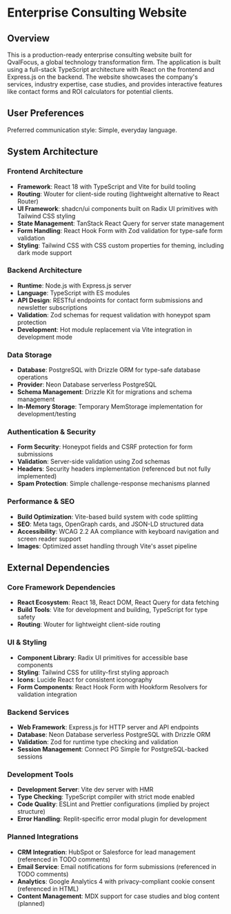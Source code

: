 # Enterprise Consulting Website

## Overview

This is a production-ready enterprise consulting website built for QvalFocus, a global technology transformation firm. The application is built using a full-stack TypeScript architecture with React on the frontend and Express.js on the backend. The website showcases the company's services, industry expertise, case studies, and provides interactive features like contact forms and ROI calculators for potential clients.

## User Preferences

Preferred communication style: Simple, everyday language.

## System Architecture

### Frontend Architecture
- **Framework**: React 18 with TypeScript and Vite for build tooling
- **Routing**: Wouter for client-side routing (lightweight alternative to React Router)
- **UI Framework**: shadcn/ui components built on Radix UI primitives with Tailwind CSS styling
- **State Management**: TanStack React Query for server state management
- **Form Handling**: React Hook Form with Zod validation for type-safe form validation
- **Styling**: Tailwind CSS with CSS custom properties for theming, including dark mode support

### Backend Architecture
- **Runtime**: Node.js with Express.js server
- **Language**: TypeScript with ES modules
- **API Design**: RESTful endpoints for contact form submissions and newsletter subscriptions
- **Validation**: Zod schemas for request validation with honeypot spam protection
- **Development**: Hot module replacement via Vite integration in development mode

### Data Storage
- **Database**: PostgreSQL with Drizzle ORM for type-safe database operations
- **Provider**: Neon Database serverless PostgreSQL
- **Schema Management**: Drizzle Kit for migrations and schema management
- **In-Memory Storage**: Temporary MemStorage implementation for development/testing

### Authentication & Security
- **Form Security**: Honeypot fields and CSRF protection for form submissions
- **Validation**: Server-side validation using Zod schemas
- **Headers**: Security headers implementation (referenced but not fully implemented)
- **Spam Protection**: Simple challenge-response mechanisms planned

### Performance & SEO
- **Build Optimization**: Vite-based build system with code splitting
- **SEO**: Meta tags, OpenGraph cards, and JSON-LD structured data
- **Accessibility**: WCAG 2.2 AA compliance with keyboard navigation and screen reader support
- **Images**: Optimized asset handling through Vite's asset pipeline

## External Dependencies

### Core Framework Dependencies
- **React Ecosystem**: React 18, React DOM, React Query for data fetching
- **Build Tools**: Vite for development and building, TypeScript for type safety
- **Routing**: Wouter for lightweight client-side routing

### UI & Styling
- **Component Library**: Radix UI primitives for accessible base components
- **Styling**: Tailwind CSS for utility-first styling approach
- **Icons**: Lucide React for consistent iconography
- **Form Components**: React Hook Form with Hookform Resolvers for validation integration

### Backend Services
- **Web Framework**: Express.js for HTTP server and API endpoints
- **Database**: Neon Database serverless PostgreSQL with Drizzle ORM
- **Validation**: Zod for runtime type checking and validation
- **Session Management**: Connect PG Simple for PostgreSQL-backed sessions

### Development Tools
- **Development Server**: Vite dev server with HMR
- **Type Checking**: TypeScript compiler with strict mode enabled
- **Code Quality**: ESLint and Prettier configurations (implied by project structure)
- **Error Handling**: Replit-specific error modal plugin for development

### Planned Integrations
- **CRM Integration**: HubSpot or Salesforce for lead management (referenced in TODO comments)
- **Email Service**: Email notifications for form submissions (referenced in TODO comments)
- **Analytics**: Google Analytics 4 with privacy-compliant cookie consent (referenced in HTML)
- **Content Management**: MDX support for case studies and blog content (planned)